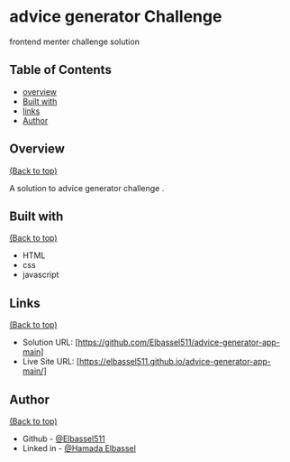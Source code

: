 # advice generator Challenge
 frontend menter challenge solution 

## Table of Contents

* [overview](#overview)
* [Built with](#built-with)
* [links](#links)
* [Author](#author)

## Overview
[(Back to top)](#table-of-contents)

A solution to advice generator  challenge .

## Built with
[(Back to top)](#table-of-contents)
- HTML
- css
- javascript


## Links
[(Back to top)](#table-of-contents)

- Solution URL: [https://github.com/Elbassel511/advice-generator-app-main]
- Live Site URL: [https://elbassel511.github.io/advice-generator-app-main/]


## Author
[(Back to top)](#table-of-contents)

- Github - [@Elbassel511](https://github.com/Elbassel511)
- Linked in - [@Hamada Elbassel](https://www.linkedin.com/in/hamadaelbassel/)






